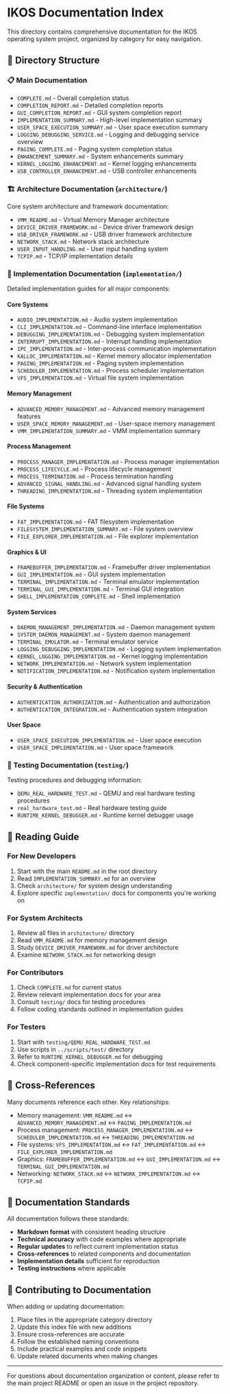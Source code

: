 # IKOS Documentation Index

This directory contains comprehensive documentation for the IKOS operating system project, organized by category for easy navigation.

## 📁 Directory Structure

### 📋 Main Documentation
- `COMPLETE.md` - Overall completion status
- `COMPLETION_REPORT.md` - Detailed completion reports
- `GUI_COMPLETION_REPORT.md` - GUI system completion report
- `IMPLEMENTATION_SUMMARY.md` - High-level implementation summary
- `USER_SPACE_EXECUTION_SUMMARY.md` - User space execution summary
- `LOGGING_DEBUGGING_SERVICE.md` - Logging and debugging service overview
- `PAGING_COMPLETE.md` - Paging system completion status
- `ENHANCEMENT_SUMMARY.md` - System enhancements summary
- `KERNEL_LOGGING_ENHANCEMENT.md` - Kernel logging enhancements
- `USB_CONTROLLER_ENHANCEMENT.md` - USB controller enhancements

### 🏗️ Architecture Documentation (`architecture/`)
Core system architecture and framework documentation:
- `VMM_README.md` - Virtual Memory Manager architecture
- `DEVICE_DRIVER_FRAMEWORK.md` - Device driver framework design
- `USB_DRIVER_FRAMEWORK.md` - USB driver framework architecture
- `NETWORK_STACK.md` - Network stack architecture
- `USER_INPUT_HANDLING.md` - User input handling system
- `TCPIP.md` - TCP/IP implementation details

### 🔧 Implementation Documentation (`implementation/`)
Detailed implementation guides for all major components:

#### Core Systems
- `AUDIO_IMPLEMENTATION.md` - Audio system implementation
- `CLI_IMPLEMENTATION.md` - Command-line interface implementation
- `DEBUGGING_IMPLEMENTATION.md` - Debugging system implementation
- `INTERRUPT_IMPLEMENTATION.md` - Interrupt handling implementation
- `IPC_IMPLEMENTATION.md` - Inter-process communication implementation
- `KALLOC_IMPLEMENTATION.md` - Kernel memory allocator implementation
- `PAGING_IMPLEMENTATION.md` - Paging system implementation
- `SCHEDULER_IMPLEMENTATION.md` - Process scheduler implementation
- `VFS_IMPLEMENTATION.md` - Virtual file system implementation

#### Memory Management
- `ADVANCED_MEMORY_MANAGEMENT.md` - Advanced memory management features
- `USER_SPACE_MEMORY_MANAGEMENT.md` - User-space memory management
- `VMM_IMPLEMENTATION_SUMMARY.md` - VMM implementation summary

#### Process Management
- `PROCESS_MANAGER_IMPLEMENTATION.md` - Process manager implementation
- `PROCESS_LIFECYCLE.md` - Process lifecycle management
- `PROCESS_TERMINATION.md` - Process termination handling
- `ADVANCED_SIGNAL_HANDLING.md` - Advanced signal handling system
- `THREADING_IMPLEMENTATION.md` - Threading system implementation

#### File Systems
- `FAT_IMPLEMENTATION.md` - FAT filesystem implementation
- `FILESYSTEM_IMPLEMENTATION_SUMMARY.md` - File system overview
- `FILE_EXPLORER_IMPLEMENTATION.md` - File explorer implementation

#### Graphics & UI
- `FRAMEBUFFER_IMPLEMENTATION.md` - Framebuffer driver implementation
- `GUI_IMPLEMENTATION.md` - GUI system implementation
- `TERMINAL_IMPLEMENTATION.md` - Terminal emulator implementation
- `TERMINAL_GUI_IMPLEMENTATION.md` - Terminal GUI integration
- `SHELL_IMPLEMENTATION_COMPLETE.md` - Shell implementation

#### System Services
- `DAEMON_MANAGEMENT_IMPLEMENTATION.md` - Daemon management system
- `SYSTEM_DAEMON_MANAGEMENT.md` - System daemon management
- `TERMINAL_EMULATOR.md` - Terminal emulator service
- `LOGGING_DEBUGGING_IMPLEMENTATION.md` - Logging system implementation
- `KERNEL_LOGGING_IMPLEMENTATION.md` - Kernel logging implementation
- `NETWORK_IMPLEMENTATION.md` - Network system implementation
- `NOTIFICATION_IMPLEMENTATION.md` - Notification system implementation

#### Security & Authentication
- `AUTHENTICATION_AUTHORIZATION.md` - Authentication and authorization
- `AUTHENTICATION_INTEGRATION.md` - Authentication system integration

#### User Space
- `USER_SPACE_EXECUTION_IMPLEMENTATION.md` - User space execution
- `USER_SPACE_IMPLEMENTATION.md` - User space framework

### 🧪 Testing Documentation (`testing/`)
Testing procedures and debugging information:
- `QEMU_REAL_HARDWARE_TEST.md` - QEMU and real hardware testing procedures
- `real_hardware_test.md` - Real hardware testing guide
- `RUNTIME_KERNEL_DEBUGGER.md` - Runtime kernel debugger usage

## 📖 Reading Guide

### For New Developers
1. Start with the main `README.md` in the root directory
2. Read `IMPLEMENTATION_SUMMARY.md` for an overview
3. Check `architecture/` for system design understanding
4. Explore specific `implementation/` docs for components you're working on

### For System Architects
1. Review all files in `architecture/` directory
2. Read `VMM_README.md` for memory management design
3. Study `DEVICE_DRIVER_FRAMEWORK.md` for driver architecture
4. Examine `NETWORK_STACK.md` for networking design

### For Contributors
1. Check `COMPLETE.md` for current status
2. Review relevant implementation docs for your area
3. Consult `testing/` docs for testing procedures
4. Follow coding standards outlined in implementation guides

### For Testers
1. Start with `testing/QEMU_REAL_HARDWARE_TEST.md`
2. Use scripts in `../scripts/test/` directory
3. Refer to `RUNTIME_KERNEL_DEBUGGER.md` for debugging
4. Check component-specific implementation docs for test requirements

## 🔗 Cross-References

Many documents reference each other. Key relationships:
- Memory management: `VMM_README.md` ↔ `ADVANCED_MEMORY_MANAGEMENT.md` ↔ `PAGING_IMPLEMENTATION.md`
- Process management: `PROCESS_MANAGER_IMPLEMENTATION.md` ↔ `SCHEDULER_IMPLEMENTATION.md` ↔ `THREADING_IMPLEMENTATION.md`
- File systems: `VFS_IMPLEMENTATION.md` ↔ `FAT_IMPLEMENTATION.md` ↔ `FILE_EXPLORER_IMPLEMENTATION.md`
- Graphics: `FRAMEBUFFER_IMPLEMENTATION.md` ↔ `GUI_IMPLEMENTATION.md` ↔ `TERMINAL_GUI_IMPLEMENTATION.md`
- Networking: `NETWORK_STACK.md` ↔ `NETWORK_IMPLEMENTATION.md` ↔ `TCPIP.md`

## 📝 Documentation Standards

All documentation follows these standards:
- **Markdown format** with consistent heading structure
- **Technical accuracy** with code examples where appropriate
- **Regular updates** to reflect current implementation status
- **Cross-references** to related components and documentation
- **Implementation details** sufficient for reproduction
- **Testing instructions** where applicable

## 🤝 Contributing to Documentation

When adding or updating documentation:
1. Place files in the appropriate category directory
2. Update this index file with new additions
3. Ensure cross-references are accurate
4. Follow the established naming conventions
5. Include practical examples and code snippets
6. Update related documents when making changes

---

For questions about documentation organization or content, please refer to the main project README or open an issue in the project repository.

